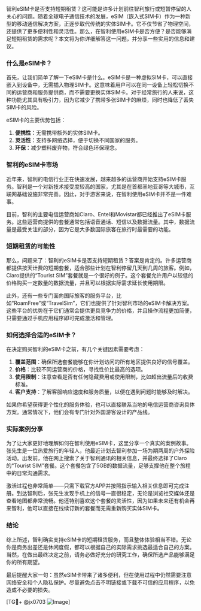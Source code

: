 智利eSIM卡是否支持短期租赁？这可能是许多计划前往智利旅行或短暂停留的人关心的问题。随着全球电子通信技术的发展，eSIM（嵌入式SIM卡）作为一种新型的移动通信解决方案，正逐步取代传统的实体SIM卡。它不仅节省了物理空间，还提供了更多便利性和灵活性。那么，在智利使用eSIM卡是否方便？是否能够满足短期租赁的需求呢？本文将为你详细解答这一问题，并分享一些实用的信息和建议。

### 什么是eSIM卡？

首先，让我们简单了解一下eSIM卡是什么。eSIM卡是一种虚拟SIM卡，可以直接嵌入到设备中，无需插入物理SIM卡。这意味着用户可以在同一设备上轻松切换不同的运营商和服务提供商，而不需要更换实体SIM卡。对于经常旅行的人来说，这种功能尤其具有吸引力，因为它减少了携带多张SIM卡的麻烦，同时也降低了丢失SIM卡的风险。

eSIM卡的主要优势包括：

1. **便携性**：无需携带额外的实体SIM卡。
2. **灵活性**：支持多网络选择，便于切换不同国家的服务。
3. **环保**：减少塑料废弃物，符合绿色环保理念。

### 智利的eSIM卡市场

近年来，智利的电信行业正在快速发展，越来越多的运营商开始支持eSIM卡服务。智利是一个对新技术接受度较高的国家，尤其是在首都圣地亚哥等大城市，互联网基础设施非常完善。因此，对于游客来说，在智利使用eSIM卡并不是一件难事。

目前，智利的主要电信运营商如Claro、Entel和Movistar都已经推出了eSIM卡服务。这些运营商提供的套餐通常包括语音通话、短信以及数据流量。其中，数据流量是最受关注的部分，因为它是大多数国际旅客在旅行时最需要的功能。

### 短期租赁的可能性

那么，问题来了：智利的eSIM卡是否支持短期租赁？答案是肯定的。许多运营商都提供按天计费的短期套餐，适合那些计划在智利停留几天到几周的旅客。例如，Claro提供的“Tourist SIM”套餐就是一个很好的例子。这个套餐允许用户以较低的价格购买一定数量的数据流量，并且可以根据实际需求延长使用期限。

此外，还有一些专门面向国际旅客的服务平台，比如“RoamFree”或“TravelSim”，它们也提供了针对智利市场的eSIM卡解决方案。这些平台的优势在于它们通常会提供更具竞争力的价格，并且操作流程更加简便，只需要通过手机应用程序即可完成激活和管理。

### 如何选择合适的eSIM卡？

在决定购买智利的eSIM卡之前，有几个关键因素需要考虑：

1. **覆盖范围**：确保所选套餐能够在你计划访问的所有地区提供良好的信号覆盖。
2. **价格**：比较不同运营商的价格，寻找性价比最高的选项。
3. **使用限制**：注意查看是否有任何隐藏费用或使用限制，比如超出流量后的收费标准。
4. **客户支持**：了解客服响应速度和服务质量，以便在遇到问题时能够及时解决。

如果你希望获得更个性化的服务体验，也可以直接联系当地的电信运营商咨询具体方案。通常情况下，他们会有专门针对外国游客设计的产品线。

### 实际案例分享

为了让大家更好地理解如何在智利使用eSIM卡，这里分享一个真实的案例故事。张先生是一位热爱旅行的年轻人，他最近计划去智利参加一场为期两周的户外探险活动。出发前，他在网上搜索了关于智利通讯的相关信息，并最终选择了Claro的“Tourist SIM”套餐。这个套餐包含了5GB的数据流量，足够支撑他在整个旅程中的日常沟通需求。

激活过程也非常简单——只需下载官方APP并按照指示输入相关信息即可完成注册。到达智利后，张先生发现手机上的信号一直很稳定，无论是浏览社交媒体还是查看地图都非常流畅。他还特别喜欢这个套餐的灵活性，因为如果未来还有机会再来智利，他可以直接在线续订新的套餐而无需重新购买实体SIM卡。

### 结论

综上所述，智利确实支持eSIM卡的短期租赁服务，而且整体体验相当不错。无论你是商务出差还是休闲度假，都可以根据自己的实际需求挑选最适合自己的方案。当然，在做出最终决定之前，请务必做好充分的研究工作，确保所选产品能够满足你的所有期望。

最后提醒大家一句：虽然eSIM卡带来了诸多便利，但在使用过程中仍然需要注意网络安全和个人隐私保护。尽量避免点击不明链接或下载不可信的应用程序，以免造成不必要的损失。

[TG💪+ @jx0703 ![Image](https://github.com/user-attachments/assets/dbca1d08-cadb-493c-b0ec-ad6f7a83f270)]